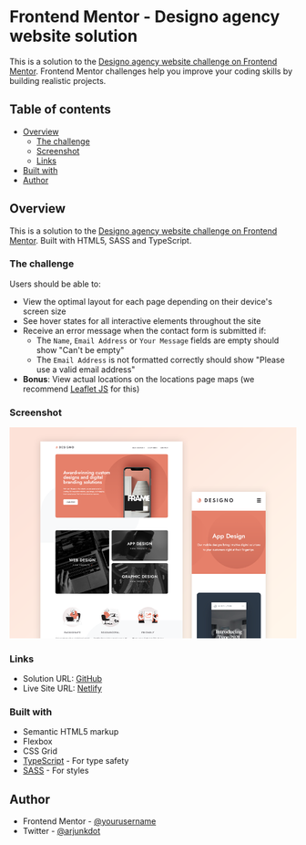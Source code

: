 # Frontend Mentor - Designo agency website solution

This is a solution to the [Designo agency website challenge on Frontend Mentor](https://www.frontendmentor.io/challenges/designo-multipage-website-G48K6rfUT). Frontend Mentor challenges help you improve your coding skills by building realistic projects. 

## Table of contents

- [Overview](#overview)
  - [The challenge](#the-challenge)
  - [Screenshot](#screenshot)
  - [Links](#links)
- [Built with](#built-with)
- [Author](#author)


## Overview

This is a solution to the [Designo agency website challenge on Frontend Mentor](https://www.frontendmentor.io/challenges/designo-multipage-website-G48K6rfUT). Built with HTML5, SASS and TypeScript.
### The challenge

Users should be able to:

- View the optimal layout for each page depending on their device's screen size
- See hover states for all interactive elements throughout the site
- Receive an error message when the contact form is submitted if:
  - The `Name`, `Email Address` or `Your Message` fields are empty should show "Can't be empty"
  - The `Email Address` is not formatted correctly should show "Please use a valid email address"
- **Bonus**: View actual locations on the locations page maps (we recommend [Leaflet JS](https://leafletjs.com/) for this)

### Screenshot

![](./screenshot.png)

### Links

- Solution URL: [GitHub](https://github.com/arjunkdot/designo-multi-page-website)
- Live Site URL: [Netlify](https://designo-arjunkdot.netlify.app)


### Built with

- Semantic HTML5 markup
- Flexbox
- CSS Grid
- [TypeScript](typescriptlang.org) - For type safety
- [SASS](https://sass-lang.com/) - For styles

## Author

- Frontend Mentor - [@yourusername](https://www.frontendmentor.io/profile/arjunkdot)
- Twitter - [@arjunkdot](https://www.twitter.com/arjunkdot)
